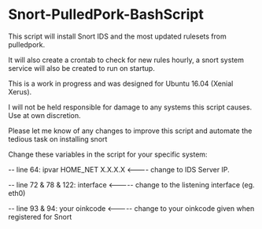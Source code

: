# Snort-PulledPork-BashScript

This script will install Snort IDS and the most updated rulesets from pulledpork.

It will also create a crontab to check for new rules hourly, a snort system service will also be created to run on startup.

This is a work in progress and was designed for Ubuntu 16.04 (Xenial Xerus).

I will not be held responsible for damage to any systems this script causes. Use at own discretion.

Please let me know of any changes to improve this script and automate the tedious task on installing snort

Change these variables in the script for your specific system:

-- line 64: ipvar HOME_NET X.X.X.X <---- change to IDS Server IP.

-- line 72 & 78 & 122: interface <----- change to the listening interface (eg. eth0)

-- line 93 & 94: your oinkcode <----- change to your oinkcode given when registered for Snort






